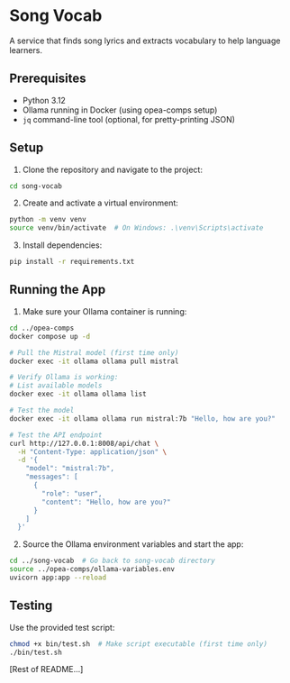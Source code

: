 # Song Vocab

A service that finds song lyrics and extracts vocabulary to help language learners.

## Prerequisites

- Python 3.12
- Ollama running in Docker (using opea-comps setup)
- `jq` command-line tool (optional, for pretty-printing JSON)

## Setup

1. Clone the repository and navigate to the project:
```bash
cd song-vocab
```

2. Create and activate a virtual environment:
```bash
python -m venv venv
source venv/bin/activate  # On Windows: .\venv\Scripts\activate
```

3. Install dependencies:
```bash
pip install -r requirements.txt
```

## Running the App

1. Make sure your Ollama container is running:
```bash
cd ../opea-comps
docker compose up -d

# Pull the Mistral model (first time only)
docker exec -it ollama ollama pull mistral

# Verify Ollama is working:
# List available models
docker exec -it ollama ollama list

# Test the model
docker exec -it ollama ollama run mistral:7b "Hello, how are you?"

# Test the API endpoint
curl http://127.0.0.1:8008/api/chat \
  -H "Content-Type: application/json" \
  -d '{
    "model": "mistral:7b",
    "messages": [
      {
        "role": "user",
        "content": "Hello, how are you?"
      }
    ]
  }'
```

2. Source the Ollama environment variables and start the app:
```bash
cd ../song-vocab  # Go back to song-vocab directory
source ../opea-comps/ollama-variables.env
uvicorn app:app --reload
```

## Testing

Use the provided test script:
```bash
chmod +x bin/test.sh  # Make script executable (first time only)
./bin/test.sh
```

[Rest of README...]